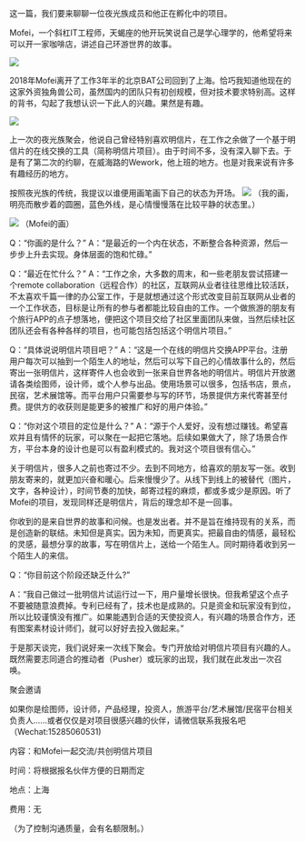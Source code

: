 这一篇，我们要来聊聊一位夜光族成员和他正在孵化中的项目。


Mofei，一个斜杠IT工程师，天蝎座的他开玩笑说自己是学心理学的，他希望将来可以开一家咖啡店，讲述自己环游世界的故事。 

![](https://static.zhuwenlong.com/upload/image/1548125425647-image.png)

2018年Mofei离开了工作3年半的北京BAT公司回到了上海。恰巧我知道他现在的这家外资独角兽公司，虽然国内的团队只有初创规模，但对技术要求特别高。这样的背书，勾起了我想认识一下此人的兴趣。果然是有趣。

![](https:/static.zhuwenlong.com/upload/image/1548125798758-image.png)

上一次的夜光族聚会，他说自己曾经特别喜欢明信片，在工作之余做了一个基于明信片的在线交换的工具（简称明信片项目）。由于时间不多，没有深入聊下去。于是有了第二次的约聊，在威海路的Wework，他上班的地方。也是对我来说有许多有趣经历的地方。

按照夜光族的传统，我提议以谁便用画笔画下自己的状态为开场。
![](https:/static.zhuwenlong.com/upload/image/1548125823481-image.png)
（我的画，明亮而散步着的圆圈，蓝色外线，是心情慢慢落在比较平静的状态里。）

![](https:/static.zhuwenlong.com/upload/image/1548125885760-image.png)
（Mofei的画）

Q：“你画的是什么？”
A：“是最近的一个内在状态，不断整合各种资源，然后一步步上升去实现。身体层面的饱和忙碌。”

Q：“最近在忙什么？”
A：“工作之余，大多数的周末，和一些老朋友尝试搭建一个remote collaboration（远程合作）的社区，互联网从业者往往思维比较活跃，不太喜欢千篇一律的办公室工作，于是就想通过这个形式改变目前互联网从业者的一个工作状态，目标是让所有的参与者都能比较自由的工作。一个做旅游的朋友有个旅行APP的点子想落地，便把这个项目交给了社区里面团队来做，当然后续社区团队还会有各种各样的项目，也可能包括包括这个明信片项目。”


Q：“具体说说明信片项目吧？”
A：“这是一个在线的明信片交换APP平台。注册用户每次可以抽到一个陌生人的地址，然后可以写下自己的心情故事什么的，然后寄出一张明信片，这样寄件人也会收到一张来自世界各地的明信片。明信片开放邀请各类绘图师，设计师，或个人参与出品。使用场景可以很多，包括书店，景点，民宿，艺术展馆等。而平台用户只需要参与写的环节，场景提供方来代寄甚至付费。提供方的收获则是能更多的被推广和好的用户体验。”


Q：“你对这个项目的定位是什么？”
A：“源于个人爱好，没有想过赚钱。希望喜欢并且有情怀的玩家，可以聚在一起把它落地。后续如果做大了，除了场景合作方，平台本身的设计也是可以有盈利模式的。我对这个项目很有信心。”


关于明信片，很多人之前也寄过不少。去到不同地方，给喜欢的朋友写一张。收到朋友寄来的，就更加兴奋和暖心。后来慢慢少了。从线下到线上的被替代（图片，文字，各种设计），时间节奏的加快，邮寄过程的麻烦，都或多或少是原因。听了Mofei的项目，发现同样还是明信片，背后的理念却不是一回事。


你收到的是来自世界的故事和问候。也是发出者。并不是旨在维持现有的关系，而是创造新的联结。未知但是真实。因为未知，而更真实。把最自由的情感，最轻松的灵感，最想分享的故事，写在明信片上，送给一个陌生人。同时期待着收到另一个陌生人的来信。


Q：“你目前这个阶段还缺乏什么?”

A：“我自己做过一批明信片试运行过一下，用户量增长很快。但我希望这个点子不要被随意浪费掉。专利已经有了，技术也是成熟的。只是资金和玩家没有到位，所以比较谨慎没有推广。如果能遇到合适的天使投资人，有兴趣的场景合作方，还有图案素材设计师们，就可以好好去投入做起来。”

于是那天谈完，我们说好来一次线下聚会。专门开放给对明信片项目有兴趣的人。既然需要志同道合的推动者（Pusher）或玩家的出现，我们就在此发出一次召唤。

聚会邀请

如果你是绘图师，设计师，产品经理，投资人，旅游平台/艺术展馆/民宿平台相关负责人......或者仅仅是对项目很感兴趣的伙伴，请微信联系我报名吧（Wechat:15285060531)

内容：和Mofei一起交流/共创明信片项目

时间：将根据报名伙伴方便的日期而定

地点：上海

费用：无

（为了控制沟通质量，会有名额限制。）
